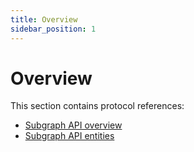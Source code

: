 ```yaml
---
title: Overview
sidebar_position: 1
---
```


# Overview

This section contains protocol references:

- [Subgraph API overview](/docs/protocol/reference/api)
- [Subgraph API entities](/docs/protocol/reference/entities)


